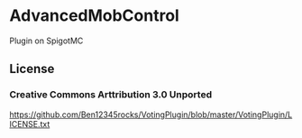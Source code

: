 # AdvancedMobControl
Plugin on SpigotMC


## License
### Creative Commons Arttribution 3.0 Unported
https://github.com/Ben12345rocks/VotingPlugin/blob/master/VotingPlugin/LICENSE.txt
